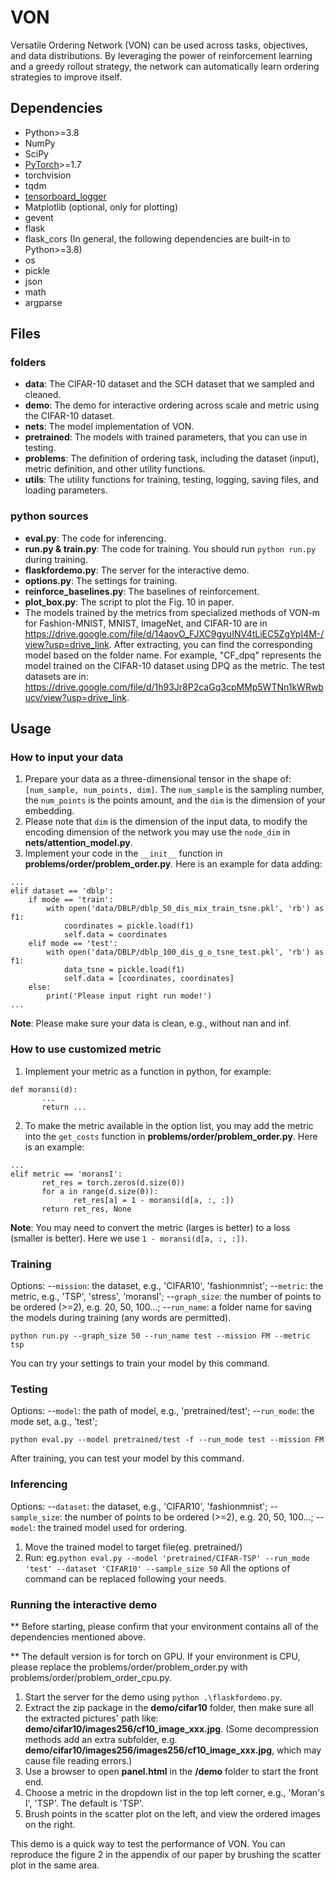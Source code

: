 
# VON
Versatile Ordering Network (VON) can be used across tasks, objectives, and data distributions. By leveraging the power of reinforcement learning and a greedy rollout strategy, the network can automatically learn ordering strategies to improve itself.

## Dependencies

* Python>=3.8
* NumPy
* SciPy
* [PyTorch](http://pytorch.org/)>=1.7
* torchvision
* tqdm
* [tensorboard_logger](https://github.com/TeamHG-Memex/tensorboard_logger)
* Matplotlib (optional, only for plotting)
* gevent
* flask
* flask_cors
(In general, the following dependencies are built-in to Python>=3.8)
* os
* pickle
* json
* math
* argparse

## Files
### folders
* **data**: The CIFAR-10 dataset and the SCH dataset that we sampled and cleaned.
* **demo**: The demo for interactive ordering across scale and metric using the CIFAR-10 dataset.
* **nets**: The model implementation of VON.
* **pretrained**: The models with trained parameters, that you can use in testing.
* **problems**: The definition of ordering task, including the dataset (input), metric definition, and other utility functions.
* **utils**: The utility functions for training, testing, logging, saving files, and loading parameters.

### python sources
* **eval.py**: The code for inferencing.
* **run.py & train.py**: The code for training. You should run ```python run.py``` during training.
* **flaskfordemo.py**: The server for the interactive demo.
* **options.py**: The settings for training.
* **reinforce_baselines.py**: The baselines of reinforcement.
* **plot_box.py**: The script to plot the Fig. 10 in paper.
* The models trained by the metrics from specialized methods of VON-m for Fashion-MNIST, MNIST, ImageNet, and CIFAR-10 are in https://drive.google.com/file/d/14aovO_FJXC9gyuINV4tLiEC5ZgYpI4M-/view?usp=drive_link. After extracting, you can find the corresponding model based on the folder name. For example, "CF_dpq" represents the model trained on the CIFAR-10 dataset using DPQ as the metric. The test datasets are in: https://drive.google.com/file/d/1h93Jr8P2caGq3cpMMp5WTNn1kWRwbucv/view?usp=drive_link.


## Usage

### How to input your data

1. Prepare your data as a three-dimensional tensor in the shape of: ```[num_sample, num_points, dim]```. The ```num_sample``` is the sampling number, the ```num_points``` is the points amount, and the ```dim``` is the dimension of your embedding.
2. Please note that ```dim``` is the dimension of the input data, to modify the encoding dimension of the network you may use the ```node_dim``` in **nets/attention_model.py**.
3. Implement your code in the ```__init__``` function in **problems/order/problem_order.py**. Here is an example for data adding:
```commandline
...
elif dataset == 'dblp':
	if mode == 'train':
	    with open('data/DBLP/dblp_50_dis_mix_train_tsne.pkl', 'rb') as f1:
			coordinates = pickle.load(f1)
			self.data = coordinates 
	elif mode == 'test':
		with open('data/DBLP/dblp_100_dis_g_o_tsne_test.pkl', 'rb') as f1:
			data_tsne = pickle.load(f1)
			self.data = [coordinates, coordinates]
	else:
		print('Please input right run mode!')
...
```
**Note**: Please make sure your data is clean, e.g., without nan and inf.

### How to use customized metric
1. Implement your metric as a function in python, for example:
```commandline
def moransi(d):
       ...
       return ...
```

2. To make the metric available in the option list, you may add the metric into the ```get_costs``` function in **problems/order/problem_order.py**. Here is an example:
```commandline
...
elif metric == 'moransI':
       ret_res = torch.zeros(d.size(0))
       for a in range(d.size(0)):
              ret_res[a] = 1 - moransi(d[a, :, :])
       return ret_res, None
```
**Note**: You may need to convert the metric (larges is better) to a loss (smaller is better). Here we use ```1 - moransi(d[a, :, :])```.

### Training
Options:
--```mission```: the dataset, e.g.,  'CIFAR10', 'fashionmnist';
--```metric```: the metric, e.g., 'TSP', 'stress', 'moransI';
--```graph_size```: the number of points to be ordered (>=2), e.g. 20, 50, 100...;
--```run_name```: a folder name for saving the models during training (any words are permitted).

```commandline
python run.py --graph_size 50 --run_name test --mission FM --metric tsp
```
You can try your settings to train your model by this command.

### Testing
Options:
--```model```: the path of model, e.g., 'pretrained/test';
--```run_mode```: the mode set, a.g., 'test';
```commandline
python eval.py --model pretrained/test -f --run_mode test --mission FM
```
After training, you can test your model by this command.

### Inferencing
Options:
--```dataset```: the dataset, e.g.,  'CIFAR10', 'fashionmnist';
--```sample_size```: the number of points to be ordered (>=2), e.g. 20, 50, 100...;
--```model```: the trained model used for ordering.

1. Move the trained model to target file(eg. pretrained/)
2. Run: eg.``` python eval.py --model 'pretrained/CIFAR-TSP' --run_mode 'test' --dataset 'CIFAR10' --sample_size 50 ```
All the options of command can be replaced following your needs.

### Running the interactive demo
** Before starting, please confirm that your environment contains all of the dependencies mentioned above.

** The default version is for torch on GPU. If your environment is CPU, please replace the problems/order/problem_order.py with problems/order/problem_order_cpu.py.

1. Start the server for the demo using ```python .\flaskfordemo.py```.
2. Extract the zip package in the **demo/cifar10** folder, then make sure all the extracted pictures' path like: **demo/cifar10/images256/cf10_image_xxx.jpg**. (Some decompression methods add an extra subfolder, e.g. **demo/cifar10/images256/images256/cf10_image_xxx.jpg**, which may cause file reading errors.)
3. Use a browser to open **panel.html** in the **/demo** folder to start the front end.
4. Choose a metric in the dropdown list in the top left corner, e.g., 'Moran's I', 'TSP'. The default is 'TSP'.
5. Brush points in the scatter plot on the left, and view the ordered images on the right.
   
This demo is a quick way to test the performance of VON. You can reproduce the figure 2 in the appendix of our paper by brushing the scatter plot in the same area.
